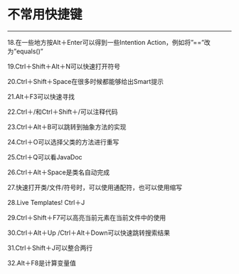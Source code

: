 # 不常用快捷键
---

18.在一些地方按Alt＋Enter可以得到一些Intention Action，例如将”==”改为”equals()”

19.Ctrl＋Shift＋Alt＋N可以快速打开符号

20.Ctrl＋Shift＋Space在很多时候都能够给出Smart提示

21.Alt＋F3可以快速寻找

22.Ctrl＋/和Ctrl＋Shift＋/可以注释代码

23.Ctrl＋Alt＋B可以跳转到抽象方法的实现

24.Ctrl＋O可以选择父类的方法进行重写

25.Ctrl＋Q可以看JavaDoc

26.Ctrl＋Alt＋Space是类名自动完成

27.快速打开类/文件/符号时，可以使用通配符，也可以使用缩写

28.Live Templates! Ctrl＋J

29.Ctrl＋Shift＋F7可以高亮当前元素在当前文件中的使用

30.Ctrl＋Alt＋Up /Ctrl＋Alt＋Down可以快速跳转搜索结果

31.Ctrl＋Shift＋J可以整合两行

32.Alt＋F8是计算变量值